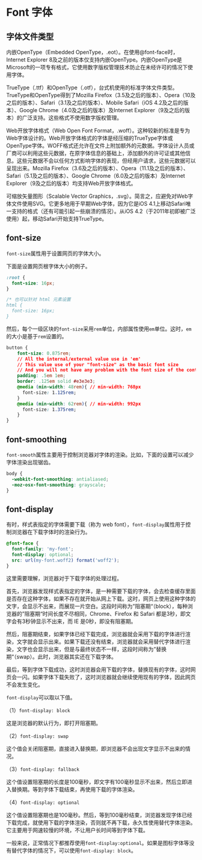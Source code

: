 # Font 字体



## 字体文件类型

内嵌OpenType（Embedded OpenType，.eot）。在使用@font-face时，Internet Explorer 8及之前的版本仅支持内嵌OpenType。内嵌OpenType是Microsoft的一项专有格式，它使用数字版权管理技术防止在未经许可的情况下使用字体。

TrueType（.ttf）和OpenType（.otf），台式机使用的标准字体文件类型。TrueType和OpenType得到了Mozilla Firefox（3.5及之后的版本）、Opera（10及之后的版本）、Safari（3.1及之后的版本）、Mobile Safari（iOS 4.2及之后的版本）、Google Chrome（4.0及之后的版本）及Internet Explorer（9及之后的版本）的广泛支持。这些格式不使用数字版权管理。

Web开放字体格式（Web Open Font Format，.woff）。这种较新的标准是专为Web字体设计的。Web开放字体格式的字体是经压缩的TrueType字体或OpenType字体。WOFF格式还允许在文件上附加额外的元数据。字体设计人员或厂商可以利用这些元数据，在原字体信息的基础上，添加额外的许可证或其他信息。这些元数据不会以任何方式影响字体的表现，但经用户请求，这些元数据可以呈现出来。Mozilla Firefox（3.6及之后的版本）、Opera（11.1及之后的版本）、Safari（5.1及之后的版本）、Google Chrome（6.0及之后的版本）及Internet Explorer（9及之后的版本）均支持Web开放字体格式。

可缩放矢量图形（Scalable Vector Graphics，.svg）。简言之，应避免对Web字体文件使用SVG。它更多地用于早期Web字体，因为它是iOS 4.1上移动Safari唯一支持的格式（还有可能引起一些崩溃的情况）。从iOS 4.2（于2011年初即被广泛使用）起，移动Safari开始支持TrueType。



## font-size

`font-size`属性用于设置网页的字体大小。

下面是设置网页根字体大小的例子。

```css
:root {
  font-size: 16px;
}

/* 也可以针对 html 元素设置
html {
  font-size: 16px;
}
```

然后，每个一级区块的`font-size`采用`rem`单位，内部属性使用`em`单位。这时，`em`的大小是基于`rem`设置的。

```css
button {
    font-size: 0.875rem;
    // All the internal/external value use in 'em'
    // This value use of your "font-size" as the basic font size
    // And you will not have any problem with the font size of the container ( Example bottom )
    padding: .5em 1em;
    border: .125em solid #e3e3e3;
    @media (min-width: 48rem){ // min-width: 768px
      font-size: 1.125rem;
    }
    @media (min-width: 62rem){ // min-width: 992px
      font-size: 1.375rem;
    }
}
```

## font-smoothing

`font-smooth`属性主要用于控制浏览器对字体的渲染。比如，下面的设置可以减少字体渲染出现锯齿。

```css
body {
  -webkit-font-smoothing: antialiased;
  -moz-osx-font-smoothing: grayscale;
}
```

## font-display

有时，样式表指定的字体需要下载（称为 web font），`font-display`属性用于控制浏览器在下载字体时的渲染行为。

```css
@font-face {
  font-family: 'my-font';
  font-display: optional;
  src: url(my-font.woff2) format('woff2');
}
```

这里需要理解，浏览器对于下载字体的处理过程。

首先，浏览器发现样式表指定的字体，是一种需要下载的字体，会去检查缓存里面是否存在这种字体，如果不存在就开始从网上下载。这时，网页上使用这种字体的文字，会显示不出来，而展现一片空白。这段时间称为”阻塞期“（block），每种浏览器的”阻塞期“时间长度不尽相同，Chrome、Firefox 和 Safari 都是3秒，即文字会有3秒钟显示不出来，而 IE 是0秒，即没有阻塞期。

然后，阻塞期结束，如果字体已经下载完成，浏览器就会采用下载的字体进行渲染，文字就会显示出来。如果下载还没有结束，浏览器就会采用替代字体进行渲染，文字也会显示出来，但是与最终状态不一样，这段时间称为”替换期“（swap）。此时，浏览器其实还在下载字体。

最后，等到字体下载成功，这时浏览器会用下载的字体，替换现有的字体，这时网页会一闪。如果字体下载失败了，这时浏览器就会继续使用现有的字体，因此网页不会发生变化。

`font-display`可以取以下值。

（1）`font-display: block`

这是浏览器的默认行为，即打开阻塞期。

（2）`font-display: swap`

这个值会关闭阻塞期，直接进入替换期，即浏览器不会出现文字显示不出来的情况。

（3）`font-display: fallback`

这个值设置阻塞期的长度是100毫秒，即文字有100毫秒显示不出来，然后立即进入替换期。等到字体下载结束，再使用下载的字体渲染。

（4）`font-display: optional`

这个值设置阻塞期也是100毫秒。然后，等到100毫秒结束，浏览器发现字体已经下载完成，就使用下载的字体渲染，否则就不再下载，永久性使用替代字体渲染。它主要用于网速较慢的环境，不让用户长时间等到字体下载。

一般来说，正常情况下都推荐使用`font-display:optional`。如果是图标字体等没有替代字体的情况下，可以使用`font-display: block`。

